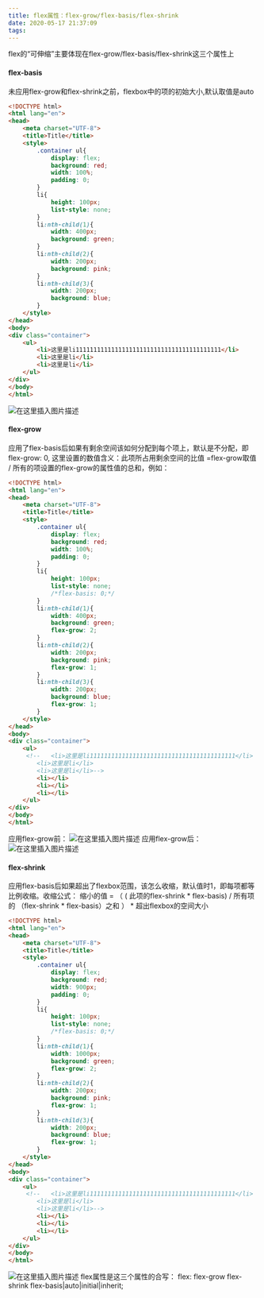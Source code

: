 ```yaml
---
title: flex属性：flex-grow/flex-basis/flex-shrink
date: 2020-05-17 21:37:09
tags:
---
```

[](###flex属性：flex-grow/flex-basis/flex-shrink)
flex的“可伸缩”主要体现在flex-grow/flex-basis/flex-shrink这三个属性上
#### flex-basis

未应用flex-grow和flex-shrink之前，flexbox中的项的初始大小,默认取值是auto
```html
<!DOCTYPE html>
<html lang="en">
<head>
    <meta charset="UTF-8">
    <title>Title</title>
    <style>
        .container ul{
            display: flex;
            background: red;
            width: 100%;
            padding: 0;
        }
        li{
            height: 100px;
            list-style: none;
        }
        li:nth-child(1){
            width: 400px;
            background: green;
        }
        li:nth-child(2){
            width: 200px;
            background: pink;
        }
        li:nth-child(3){
            width: 200px;
            background: blue;
        }
    </style>
</head>
<body>
<div class="container">
    <ul>
        <li>这里是li11111111111111111111111111111111111111111</li>
        <li>这里是li</li>
        <li>这里是li</li>
    </ul>
</div>
</body>
</html>
```
![在这里插入图片描述](https://img-blog.csdnimg.cn/2020051720595380.png?x-oss-process=image/watermark,type_ZmFuZ3poZW5naGVpdGk,shadow_10,text_aHR0cHM6Ly9ibG9nLmNzZG4ubmV0L3FxXzQzNjUwOTc5,size_16,color_FFFFFF,t_70)
#### flex-grow

 应用了flex-basis后如果有剩余空间该如何分配到每个项上，默认是不分配，即flex-grow: 0, 这里设置的数值含义：此项所占用剩余空间的比值 =flex-grow取值 / 所有的项设置的flex-grow的属性值的总和，例如：
```html
<!DOCTYPE html>
<html lang="en">
<head>
    <meta charset="UTF-8">
    <title>Title</title>
    <style>
        .container ul{
            display: flex;
            background: red;
            width: 100%;
            padding: 0;
        }
        li{
            height: 100px;
            list-style: none;
            /*flex-basis: 0;*/
        }
        li:nth-child(1){
            width: 400px;
            background: green;
            flex-grow: 2;
        }
        li:nth-child(2){
            width: 200px;
            background: pink;
            flex-grow: 1;
        }
        li:nth-child(3){
            width: 200px;
            background: blue;
            flex-grow: 1;
        }
    </style>
</head>
<body>
<div class="container">
    <ul>
     <!--   <li>这里是li11111111111111111111111111111111111111111</li>
        <li>这里是li</li>
        <li>这里是li</li>-->
        <li></li>
        <li></li>
        <li></li>
    </ul>
</div>
</body>
</html>
```
应用flex-grow前：
![在这里插入图片描述](https://img-blog.csdnimg.cn/20200517210806697.png?x-oss-process=image/watermark,type_ZmFuZ3poZW5naGVpdGk,shadow_10,text_aHR0cHM6Ly9ibG9nLmNzZG4ubmV0L3FxXzQzNjUwOTc5,size_16,color_FFFFFF,t_70)
应用flex-grow后：
![在这里插入图片描述](https://img-blog.csdnimg.cn/20200517211254884.png)

#### flex-shrink

 应用flex-basis后如果超出了flexbox范围，该怎么收缩，默认值时1，即每项都等比例收缩。收缩公式：
缩小的值 = （ ( 此项的flex-shrink * flex-basis) / 所有项的 （flex-shrink * flex-basis）之和 ） * 超出flexbox的空间大小
```html
<!DOCTYPE html>
<html lang="en">
<head>
    <meta charset="UTF-8">
    <title>Title</title>
    <style>
        .container ul{
            display: flex;
            background: red;
            width: 900px;
            padding: 0;
        }
        li{
            height: 100px;
            list-style: none;
            /*flex-basis: 0;*/
        }
        li:nth-child(1){
            width: 1000px;
            background: green;
            flex-grow: 2;
        }
        li:nth-child(2){
            width: 200px;
            background: pink;
            flex-grow: 1;
        }
        li:nth-child(3){
            width: 200px;
            background: blue;
            flex-grow: 1;
        }
    </style>
</head>
<body>
<div class="container">
    <ul>
     <!--   <li>这里是li11111111111111111111111111111111111111111</li>
        <li>这里是li</li>
        <li>这里是li</li>-->
        <li></li>
        <li></li>
        <li></li>
    </ul>
</div>
</body>
</html>
```
![在这里插入图片描述](https://img-blog.csdnimg.cn/20200517213307875.png?x-oss-process=image/watermark,type_ZmFuZ3poZW5naGVpdGk,shadow_10,text_aHR0cHM6Ly9ibG9nLmNzZG4ubmV0L3FxXzQzNjUwOTc5,size_16,color_FFFFFF,t_70)
flex属性是这三个属性的合写：
flex: flex-grow flex-shrink flex-basis|auto|initial|inherit;